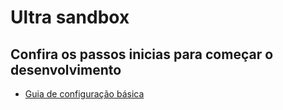 # Ultra sandbox

## Confira os passos inicias para começar o desenvolvimento

- [Guia de configuração básica](/infra/README.md)
